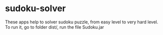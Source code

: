 # sudoku-solver
These apps help to solver sudoku puzzle, from easy level to very hard level. 
To run it, go to folder dist/, run the file Sudoku.jar
